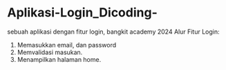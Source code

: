 # Aplikasi-Login_Dicoding-
sebuah aplikasi dengan fitur login, bangkit academy 2024
Alur Fitur Login:
1. Memasukkan email, dan password
2. Memvalidasi masukan.
3. Menampilkan halaman home.
